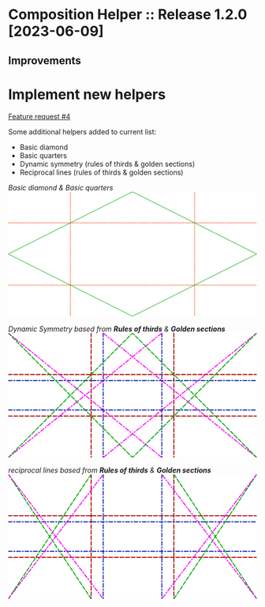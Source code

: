 # Composition Helper :: Release 1.2.0 [2023-06-09]


## Improvements

# Implement new helpers
[Feature request #4](https://github.com/Grum999/CompositionHelper/issues/4)

Some additional helpers added to current list:
- Basic diamond
- Basic quarters
- Dynamic symmetry (rules of thirds & golden sections)
- Reciprocal lines (rules of thirds & golden sections)

_Basic diamond & Basic quarters_
![Basic diamond & Basic quarters helpers](./../screenshots/r1-2-0_helpers1.png)

_Dynamic Symmetry based from **Rules of thirds** & **Golden sections**_
![Basic diamond & Basic quarters helpers](./../screenshots/r1-2-0_helpers2.png)

_reciprocal lines based from **Rules of thirds** & **Golden sections**_
![Basic diamond & Basic quarters helpers](./../screenshots/r1-2-0_helpers3.png)



